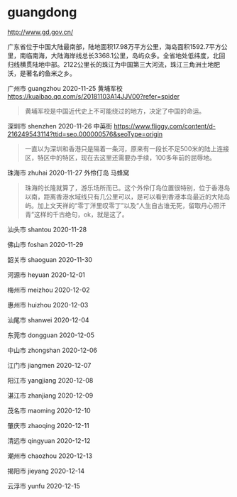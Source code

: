 # guangdong

http://www.gd.gov.cn/

广东省位于中国大陆最南部，陆地面积17.98万平方公里，海岛面积1592.7平方公里，南临南海，大陆海岸线总长3368.1公里，岛屿众多。全省地处低纬度，北回归线横贯陆地中部。2122公里长的珠江为中国第三大河流，珠江三角洲土地肥沃，是著名的鱼米之乡。

广州市 guangzhou 2020-11-25 黄埔军校 https://kuaibao.qq.com/s/20181103A14JJV00?refer=spider

> 黄埔军校是中国近代史上不可能绕过的地方，决定了中国的命运。

深圳市 shenzhen 2020-11-26 中英街 https://www.fliggy.com/content/d-216249543114?ttid=seo.000000576&seoType=origin

> 一直以为深圳和香港只是隔着一条河，原来有一段长不足500米的陆上连接区，特区中的特区，现在去这里还需要办手续，100多年前的屈辱地。

珠海市 zhuhai 2020-11-27 外伶仃岛 马蜂窝

> 珠海的长隆就算了，游乐场所而已。这个外伶仃岛位置很特别，位于香港岛以南，距离香港水域线只有几公里可以，是可以看到香港本岛最近的大陆岛屿。加上文天祥的“零丁洋里叹零丁”以及“人生自古谁无死，留取丹心照汗青”这样的千古绝句，ok，就是这了。

汕头市 shantou 2020-11-28

佛山市 foshan 2020-11-29

韶关市 shaoguan 2020-11-30

河源市 heyuan 2020-12-01

梅州市 meizhou 2020-12-02

惠州市 huizhou 2020-12-03

汕尾市 shanwei 2020-12-04

东莞市 dongguan 2020-12-05

中山市 zhongshan 2020-12-06

江门市 jiangmen 2020-12-07

阳江市 yangjiang 2020-12-08

湛江市 zhanjiang 2020-12-09

茂名市 maoming 2020-12-10

肇庆市 zhaoqing 2020-12-11

清远市 qingyuan 2020-12-12

潮州市 chaozhou 2020-12-13

揭阳市 jieyang 2020-12-14

云浮市 yunfu 2020-12-15